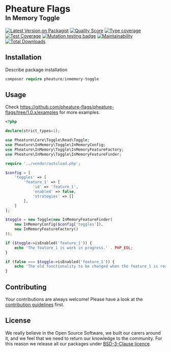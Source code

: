 # Pheature Flags <br><sub><sup>In Memory Toggle</sup></sub>

[![Latest Version on Packagist][ico-version]][link-packagist]
[![Quality Score][ico-code-quality]][link-code-quality]
[![Type coverage][ico-psalm]][link-psalm]
[![Test Coverage][ico-coverage]][link-coverage]
[![Mutation testing badge][ico-mutant]][link-mutant]
[![Maintainability][ico-mantain]][link-mantain]
[![Total Downloads][ico-downloads]][link-downloads]

## Installation

Describe package installation

```php
composer require pheature/inmemory-toggle
```

## Usage

Check https://github.com/pheature-flags/pheature-flags/tree/1.0.x/examples for more examples.

```php
<?php

declare(strict_types=1);

use Pheature\Core\Toggle\Read\Toggle;
use Pheature\InMemory\Toggle\InMemoryConfig;
use Pheature\InMemory\Toggle\InMemoryFeatureFactory;
use Pheature\InMemory\Toggle\InMemoryFeatureFinder;

require '../vendor/autoload.php';

$config = [
    'toggles' => [
        'feature_1' => [
            'id' => 'feature_1',
            'enabled' => false,
            'strategies' => []
        ],
    ]
];

$toggle = new Toggle(new InMemoryFeatureFinder(
    new InMemoryConfig($config['toggles']),
    new InMemoryFeatureFactory()
));

if ($toggle->isEnabled('feature_1')) {
    echo 'The feature_1 is work in progress.' . PHP_EOL;
}

if (false === $toggle->isEnabled('feature_1')) {
    echo 'The old functionality to be changed when the feature_1 is ready.' . PHP_EOL;
}
```

## Contributing

Your contributions are always welcome! Please have a look at the [contribution guidelines](./CONTRIBUTING.md) first.

## License

We really believe in the Open Source Software, we built our carers around it, and we feel that we need to return our
knowledge to the community. For this reason we release all our packages under [BSD-3-Clause licence](./LICENSE.md). 

[ico-version]: https://img.shields.io/packagist/v/pheature/inmemory-toggle.svg?style=flat-square
[link-packagist]: https://packagist.org/packages/pheature/inmemory-toggle
[ico-code-quality]: https://img.shields.io/scrutinizer/g/pheature-flags/inmemory-toggle.svg?style=flat-square
[link-code-quality]: https://scrutinizer-ci.com/g/pheature-flags/inmemory-toggle/badges/coverage.png?b=1.0.x
[ico-coverage]: https://codecov.io/gh/pheature-flags/inmemory-toggle/branch/1.0.x/graph/badge.svg?token=DTQIQUZ106
[link-coverage]: https://codecov.io/gh/pheature-flags/inmemory-toggle
[ico-psalm]: https://shepherd.dev/github/pheature-flags/inmemory-toggle/coverage.svg
[link-psalm]: https://shepherd.dev/github/pheature-flags/inmemory-toggle
[link-mantain]: https://codeclimate.com/github/pheature-flags/inmemory-toggle/maintainability
[ico-mantain]: https://api.codeclimate.com/v1/badges/2fdbd4050f3a852b85bd/maintainability
[ico-downloads]: https://img.shields.io/packagist/dt/pheature/inmemory-toggle.svg?style=flat-square
[link-downloads]: https://packagist.org/packages/pheature/inmemory-toggle
[ico-mutant]: https://img.shields.io/endpoint?style=flat&url=https%3A%2F%2Fbadge-api.stryker-mutator.io%2Fgithub.com%2Fpheature-flags%2Finmemory-toggle%2F1.0.x
[link-mutant]: https://dashboard.stryker-mutator.io/reports/github.com/pheature-flags/inmemory-toggle/1.0.x
